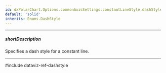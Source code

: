 ```yaml
---
id: dxPolarChart.Options.commonAxisSettings.constantLineStyle.dashStyle
default: 'solid'
inherits: Enums.DashStyle
---
```

---
##### shortDescription
Specifies a dash style for a constant line.

---
#include dataviz-ref-dashstyle